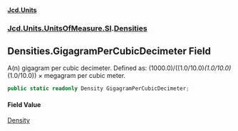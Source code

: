 #### [Jcd.Units](index.md 'index')
### [Jcd.Units.UnitsOfMeasure.SI](Jcd.Units.UnitsOfMeasure.SI.md 'Jcd.Units.UnitsOfMeasure.SI').[Densities](Densities.md 'Jcd.Units.UnitsOfMeasure.SI.Densities')

## Densities.GigagramPerCubicDecimeter Field

A(n) gigagram per cubic decimeter. Defined as: (1000.0)/((1.0/10.0)*(1.0/10.0)*(1.0/10.0)) × megagram per cubic meter.

```csharp
public static readonly Density GigagramPerCubicDecimeter;
```

#### Field Value
[Density](Density.md 'Jcd.Units.UnitTypes.Density')